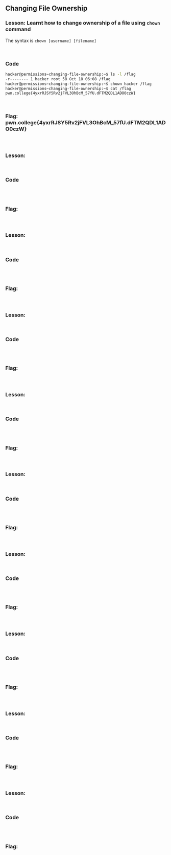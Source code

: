 ## Changing File Ownership

### Lesson: Learnt how to change ownership of a file using ```chown``` command
The syntax is ```chown [username] [filename]```

<br>

### Code

```bash
hacker@permissions~changing-file-ownership:~$ ls -l /flag
-r-------- 1 hacker root 58 Oct 18 06:08 /flag
hacker@permissions~changing-file-ownership:~$ chown hacker /flag
hacker@permissions~changing-file-ownership:~$ cat /flag
pwn.college{4yxrRJSY5Rv2jFVL3OhBcM_57fU.dFTM2QDL1ADO0czW}
```
<br>

### Flag: pwn.college{4yxrRJSY5Rv2jFVL3OhBcM_57fU.dFTM2QDL1ADO0czW}

<br>

## 

### Lesson: 

<br>

### Code

```bash

```
<br>

### Flag: 

<br>

## 

### Lesson: 

<br>

### Code

```bash

```
<br>

### Flag: 

<br>

## 

### Lesson: 

<br>

### Code

```bash

```
<br>

### Flag: 

<br>

## 

### Lesson: 

<br>

### Code

```bash

```
<br>

### Flag: 

<br>

## 

### Lesson: 

<br>

### Code

```bash

```
<br>

### Flag: 

<br>

## 

### Lesson: 

<br>

### Code

```bash

```
<br>

### Flag: 

<br>

## 

### Lesson: 

<br>

### Code

```bash

```
<br>

### Flag: 

<br>

## 

### Lesson: 

<br>

### Code

```bash

```
<br>

### Flag: 

<br>

## 

### Lesson: 

<br>

### Code

```bash

```
<br>

### Flag: 

<br>

